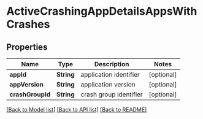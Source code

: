 # ActiveCrashingAppDetailsAppsWithCrashes

## Properties
Name | Type | Description | Notes
------------ | ------------- | ------------- | -------------
**appId** | **String** | application identifier | [optional] 
**appVersion** | **String** | application version | [optional] 
**crashGroupId** | **String** | crash group identifier | [optional] 

[[Back to Model list]](../README.md#documentation-for-models) [[Back to API list]](../README.md#documentation-for-api-endpoints) [[Back to README]](../README.md)


